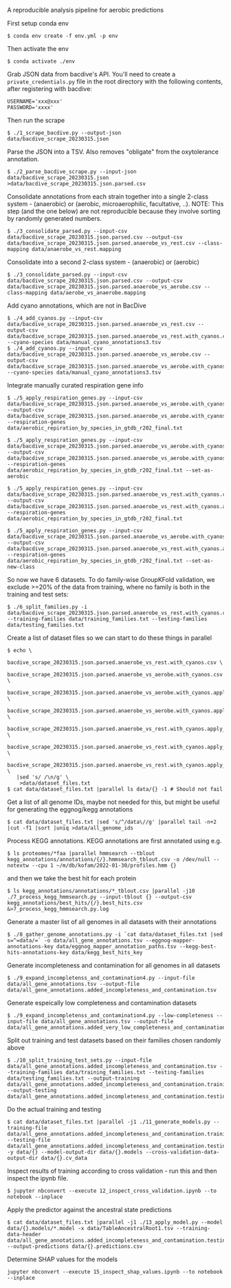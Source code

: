 A reproducible analysis pipeline for aerobic predictions

First setup conda env
```
$ conda env create -f env.yml -p env
```

Then activate the env
```
$ conda activate ./env
```

Grab JSON data from bacdive's API. You'll need to create a `private_credentials.py` file in the root directory with the following contents, after registering with bacdive:
```
USERNAME='xxx@xxx'
PASSWORD='xxxx'
```

Then run the scrape
```
$ ./1_scrape_bacdive.py --output-json data/bacdive_scrape_20230315.json
```

Parse the JSON into a TSV. Also removes "obligate" from the oxytolerance annotation.
```
$ ./2_parse_bacdive_scrape.py --input-json data/bacdive_scrape_20230315.json >data/bacdive_scrape_20230315.json.parsed.csv
```

Consolidate annotations from each strain together into a single 2-class system - (anaerobic) or (aerobic, microaerophilic, facultative, ..). NOTE: This step (and the one below) are not reproducible because they involve sorting by randomly generated numbers.
```
$ ./3_consolidate_parsed.py --input-csv data/bacdive_scrape_20230315.json.parsed.csv --output-csv data/bacdive_scrape_20230315.json.parsed.anaerobe_vs_rest.csv --class-mapping data/anaerobe_vs_rest.mapping
```

Consolidate into a second 2-class system - (anaerobic) or (aerobic) 
```
$ ./3_consolidate_parsed.py --input-csv data/bacdive_scrape_20230315.json.parsed.csv --output-csv data/bacdive_scrape_20230315.json.parsed.anaerobe_vs_aerobe.csv --class-mapping data/aerobe_vs_anaerobe.mapping
```

Add cyano annotations, which are not in BacDive
```
$ ./4_add_cyanos.py --input-csv data/bacdive_scrape_20230315.json.parsed.anaerobe_vs_rest.csv --output-csv data/bacdive_scrape_20230315.json.parsed.anaerobe_vs_rest.with_cyanos.csv --cyano-species data/manual_cyano_annotations3.tsv
$ ./4_add_cyanos.py --input-csv data/bacdive_scrape_20230315.json.parsed.anaerobe_vs_aerobe.csv --output-csv data/bacdive_scrape_20230315.json.parsed.anaerobe_vs_aerobe.with_cyanos.csv --cyano-species data/manual_cyano_annotations3.tsv
```

Integrate manually curated respiration gene info

```
$ ./5_apply_respiration_genes.py --input-csv data/bacdive_scrape_20230315.json.parsed.anaerobe_vs_aerobe.with_cyanos.csv --output-csv data/bacdive_scrape_20230315.json.parsed.anaerobe_vs_aerobe.with_cyanos.apply_respiration_gene_exclusion.csv --respiration-genes data/aerobic_repiration_by_species_in_gtdb_r202_final.txt

$ ./5_apply_respiration_genes.py --input-csv data/bacdive_scrape_20230315.json.parsed.anaerobe_vs_aerobe.with_cyanos.csv --output-csv data/bacdive_scrape_20230315.json.parsed.anaerobe_vs_aerobe.with_cyanos.apply_respiration_gene_set_aerobic.csv --respiration-genes data/aerobic_repiration_by_species_in_gtdb_r202_final.txt --set-as-aerobic

$ ./5_apply_respiration_genes.py --input-csv data/bacdive_scrape_20230315.json.parsed.anaerobe_vs_rest.with_cyanos.csv --output-csv data/bacdive_scrape_20230315.json.parsed.anaerobe_vs_rest.with_cyanos.apply_respiration_gene_exclusion.csv --respiration-genes data/aerobic_repiration_by_species_in_gtdb_r202_final.txt

$ ./5_apply_respiration_genes.py --input-csv data/bacdive_scrape_20230315.json.parsed.anaerobe_vs_aerobe.with_cyanos.csv --output-csv data/bacdive_scrape_20230315.json.parsed.anaerobe_vs_rest.with_cyanos.apply_respiration_gene_new_class.csv --respiration-genes data/aerobic_repiration_by_species_in_gtdb_r202_final.txt --set-as-new-class
```

So now we have 6 datasets. To do family-wise GroupKFold validation, we exclude >=20% of the data from training, where no family is both in the training and test sets:
```
$ ./6_split_families.py -i data/bacdive_scrape_20230315.json.parsed.anaerobe_vs_rest.with_cyanos.csv --training-families data/training_families.txt --testing-families data/testing_families.txt
```

Create a list of dataset files so we can start to do these things in parallel
```
$ echo \
   bacdive_scrape_20230315.json.parsed.anaerobe_vs_rest.with_cyanos.csv \
   bacdive_scrape_20230315.json.parsed.anaerobe_vs_aerobe.with_cyanos.csv \
   bacdive_scrape_20230315.json.parsed.anaerobe_vs_aerobe.with_cyanos.apply_respiration_gene_exclusion.csv \
   bacdive_scrape_20230315.json.parsed.anaerobe_vs_aerobe.with_cyanos.apply_respiration_gene_set_aerobic.csv \
   bacdive_scrape_20230315.json.parsed.anaerobe_vs_rest.with_cyanos.apply_respiration_gene_exclusion.csv \
   bacdive_scrape_20230315.json.parsed.anaerobe_vs_rest.with_cyanos.apply_respiration_gene_set_aerobic.csv \
   bacdive_scrape_20230315.json.parsed.anaerobe_vs_rest.with_cyanos.apply_respiration_gene_new_class.csv \
   |sed 's/ /\n/g' \
    >data/dataset_files.txt
$ cat data/dataset_files.txt |parallel ls data/{} -1 # Should not fail
```

Get a list of all genome IDs, maybe not needed for this, but might be useful for generating the eggnog/kegg annotations
```
$ cat data/dataset_files.txt |sed 's/^/data\//g' |parallel tail -n+2 |cut -f1 |sort |uniq >data/all_genome_ids
```

Process KEGG annotations. KEGG annotations are first annotated using e.g.
```
$ ls proteomes/*faa |parallel hmmsearch --tblout kegg_annotations/annotations/{/}.hmmsearch_tblout.csv -o /dev/null --notextw --cpu 1 ~/m/db/kofam/2022-01-30/profiles.hmm {}
```
and then we take the best hit for each protein
```
$ ls kegg_annotations/annotations/*_tblout.csv |parallel -j10 ./7_process_kegg_hmmsearch.py --input-tblout {} --output-csv kegg_annotations/best_hits/{/}.best_hits.csv &>7_process_kegg_hmmsearch.py.log
```

Generate a master list of all genomes in all datasets with their annotations
```
$ ./8_gather_genome_annotations.py -i `cat data/dataset_files.txt |sed s=^=data/=` -o data/all_gene_annotations.tsv --eggnog-mapper-annotations-key data/eggnog_mapper_annotation_paths.tsv --kegg-best-hits-annotations-key data/kegg_best_hits_key
```

Generate incompleteness and contamination for all genomes in all datasets
```
$ ./9_expand_incompletenss_and_contamination4.py --input-file data/all_gene_annotations.tsv --output-file data/all_gene_annotations.added_incompleteness_and_contamination.tsv
```

Generate espeically low completeness and contamination datasets
```
$ ./9_expand_incompletenss_and_contamination4.py --low-completeness --input-file data/all_gene_annotations.tsv --output-file data/all_gene_annotations.added_very_low_completeness_and_contamination.tsv
```

Split out training and test datasets based on their families chosen randomly above
```
$ ./10_split_training_test_sets.py --input-file data/all_gene_annotations.added_incompleteness_and_contamination.tsv --training-families data/training_families.txt --testing-families data/testing_families.txt --output-training data/all_gene_annotations.added_incompleteness_and_contamination.training.tsv --output-testing data/all_gene_annotations.added_incompleteness_and_contamination.testing.tsv
```

Do the actual training and testing
```
$ cat data/dataset_files.txt |parallel -j1 ./11_generate_models.py --training-file data/all_gene_annotations.added_incompleteness_and_contamination.training.tsv --testing-file data/all_gene_annotations.added_incompleteness_and_contamination.testing.tsv -y data/{} --model-output-dir data/{}.models --cross-validation-data-output-dir data/{}.cv_data
```

Inspect results of training according to cross validation - run this and then inspect the ipynb file.
```
$ jupyter nbconvert --execute 12_inspect_cross_validation.ipynb --to notebook --inplace
```

Apply the predictor against the ancestral state predictions
```
$ cat data/dataset_files.txt |parallel -j1 ./13_apply_model.py --model data/{}.models/*.model -x data/TableAncestralRoot1.tsv --training-data-header data/all_gene_annotations.added_incompleteness_and_contamination.testing.tsv --output-predictions data/{}.predictions.csv
```

Determine SHAP values for the models
```
jupyter nbconvert --execute 15_inspect_shap_values.ipynb --to notebook --inplace
```
